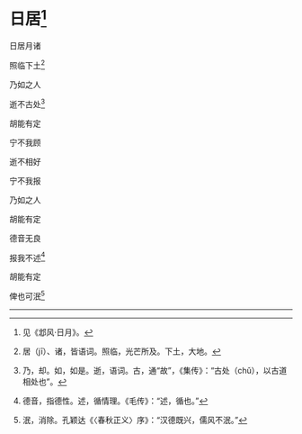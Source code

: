   

# 日居[^1]

日居月诸

照临下土[^2]

乃如之人

逝不古处[^3]

胡能有定

宁不我顾

逝不相好

宁不我报

乃如之人

胡能有定

德音无良

报我不述[^4]

胡能有定

俾也可泯[^5]

* * *

[^1]: 见《邶风·日月》。
[^2]: 居（jī）、诸，皆语词。照临，光芒所及。下土，大地。
[^3]: 乃，却。如，如是。逝，语词。古，通“故”，《集传》：“古处（chǔ），以古道相处也”。
[^4]: 德音，指德性。述，循情理。《毛传》：“述，循也。”
[^5]: 泯，消除。孔颖达《〈春秋正义〉序》：“汉德既兴，儒风不泯。”